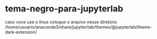 # tema-negro-para-jupyterlab
caso voce use o linux coloque o arquivo nesse diretório /home/usuario/anaconda3/share/jupyter/lab/themes/@jupyterlab/theme-dark-extension/

[](https://github.com/romeritomorais/tema-negro-para-jupyterlab/blob/master/jupyterlab.png)
